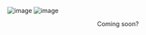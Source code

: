 ![image](https://user-images.githubusercontent.com/84760072/221109482-cc57c5a9-2d6b-42cc-b8e1-fd91ec2c733b.png)
![image](https://user-images.githubusercontent.com/84760072/221116621-d16d4beb-ca7a-4cfa-849c-b9fae2321777.png)

<p align="center">
  Coming soon?
</p>
